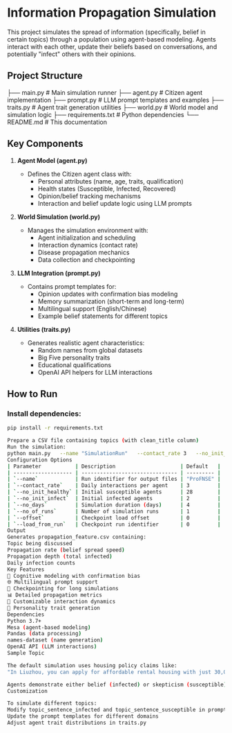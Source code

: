 # Information Propagation Simulation
This project simulates the spread of information (specifically, belief in certain topics) through a population using agent-based modeling. Agents interact with each other, update their beliefs based on conversations, and potentially "infect" others with their opinions.

## Project Structure
├── main.py                 # Main simulation runner
├── agent.py                # Citizen agent implementation
├── prompt.py               # LLM prompt templates and examples
├── traits.py               # Agent trait generation utilities
├── world.py                # World model and simulation logic
├── requirements.txt        # Python dependencies
└── README.md               # This documentation


## Key Components
1. **Agent Model (agent.py)**
   - Defines the Citizen agent class with:
     - Personal attributes (name, age, traits, qualification)
     - Health states (Susceptible, Infected, Recovered)
     - Opinion/belief tracking mechanisms
     - Interaction and belief update logic using LLM prompts

2. **World Simulation (world.py)**
   - Manages the simulation environment with:
     - Agent initialization and scheduling
     - Interaction dynamics (contact rate)
     - Disease propagation mechanics
     - Data collection and checkpointing

3. **LLM Integration (prompt.py)**
   - Contains prompt templates for:
     - Opinion updates with confirmation bias modeling
     - Memory summarization (short-term and long-term)
     - Multilingual support (English/Chinese)
     - Example belief statements for different topics

4. **Utilities (traits.py)**
   - Generates realistic agent characteristics:
     - Random names from global datasets
     - Big Five personality traits
     - Educational qualifications
     - OpenAI API helpers for LLM interactions

## How to Run
### Install dependencies:
```bash
pip install -r requirements.txt

Prepare a CSV file containing topics (with clean_title column)
Run the simulation:
python main.py   --name "SimulationRun"   --contact_rate 3   --no_init_healthy 28   --no_init_infect 2   --no_days 4   --no_of_runs 1
Configuration Options
| Parameter           | Description                     | Default   |
| ------------------- | ------------------------------- | --------- |
| `--name`            | Run identifier for output files | "ProFNSE" |
| `--contact_rate`    | Daily interactions per agent    | 3         |
| `--no_init_healthy` | Initial susceptible agents      | 28        |
| `--no_init_infect`  | Initial infected agents         | 2         |
| `--no_days`         | Simulation duration (days)      | 4         |
| `--no_of_runs`      | Number of simulation runs       | 1         |
| `--offset`          | Checkpoint load offset          | 0         |
| `--load_from_run`   | Checkpoint run identifier       | 0         |
Output
Generates propagation_feature.csv containing:
Topic being discussed
Propagation rate (belief spread speed)
Propagation depth (total infected)
Daily infection counts
Key Features
🧠 Cognitive modeling with confirmation bias
🌐 Multilingual prompt support
💾 Checkpointing for long simulations
📊 Detailed propagation metrics
🔄 Customizable interaction dynamics
🧪 Personality trait generation
Dependencies
Python 3.7+
Mesa (agent-based modeling)
Pandas (data processing)
names-dataset (name generation)
OpenAI API (LLM interactions)
Sample Topic

The default simulation uses housing policy claims like:
"In Liuzhou, you can apply for affordable rental housing with just 30,000 yuan"

Agents demonstrate either belief (infected) or skepticism (susceptible) about these statements.
Customization

To simulate different topics:
Modify topic_sentence_infected and topic_sentence_susceptible in prompt.py
Update the prompt templates for different domains
Adjust agent trait distributions in traits.py
